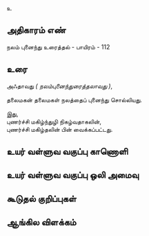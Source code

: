 உ


## அதிகாரம் எண்

நலம் புனைந்து உரைத்தல் - பாயிரம் - 112	
## உரை

அஃதாவது _( நலம்புனைந்துரைத்தலாவது )_,  

தலைமகன் தலைமகள் நலத்தைப் புனைந்து சொல்லியது.  

இது,  
புணர்ச்சி மகிழ்ந்துழி நிகழ்வதாகலின்,   
புணர்ச்சி மகிழ்தலின் பின் வைக்கப்பட்டது.

## உயர் வள்ளுவ வகுப்பு காணொளி


## உயர் வள்ளுவ வகுப்பு ஒலி அமைவு 


## கூடுதல் குறிப்புகள்


## ஆங்கில விளக்கம்

